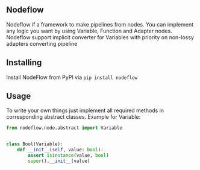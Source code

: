 Nodeflow
----------
Nodeflow if a framework to make pipelines from nodes. You can implement any logic you want by using Variable, 
Function and Adapter nodes. Nodeflow support implicit converter for Variables with priority on non-lossy adapters
converting pipeline 

Installing
----------
Install NodeFlow from PyPI via ``pip install nodeflow``

Usage
----------
To write your own things just implement all required methods in corresponding abstract classes.
Example for Variable:
```python
from nodeflow.node.abstract import Variable


class Bool(Variable):
    def __init__(self, value: bool):
        assert isinstance(value, bool)
        super().__init__(value)
```
